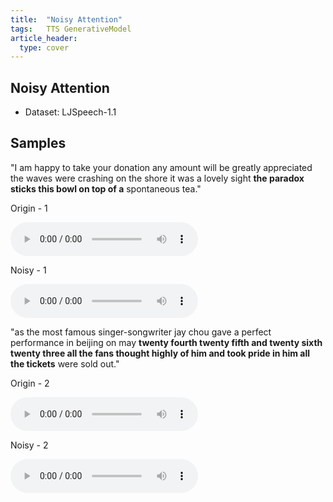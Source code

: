 ```yaml
---
title:  "Noisy Attention"
tags:	TTS GenerativeModel
article_header:
  type: cover
---
```


## Noisy Attention
- Dataset: LJSpeech-1.1

## Samples

"I am happy to take your donation any amount will be greatly appreciated the waves were crashing on the shore it was a lovely sight <b>the paradox sticks this bowl on top of a</b> spontaneous tea."

Origin - 1

<audio src="https://raw.githubusercontent.com/yangyangii/yangyangii.github.io/master/assets/_posts/audios/origin-1.wav" controls> Unable to load song. </audio>

Noisy - 1 

<audio src="https://raw.githubusercontent.com/yangyangii/yangyangii.github.io/master/assets/_posts/audios/noisy-1.wav" controls> Unable to load song. </audio>

"as the most famous singer-songwriter jay chou gave a perfect performance in beijing on may <b>twenty fourth twenty fifth and twenty sixth twenty three all the fans thought highly of him and took pride in him all the tickets</b> were sold out."

Origin - 2

<audio src="https://raw.githubusercontent.com/yangyangii/yangyangii.github.io/master/assets/_posts/audios/origin-2.wav" controls> Unable to load song. </audio>

Noisy - 2

<audio src="https://raw.githubusercontent.com/yangyangii/yangyangii.github.io/master/assets/_posts/audios/noisy-2.wav" controls> Unable to load song. </audio>

